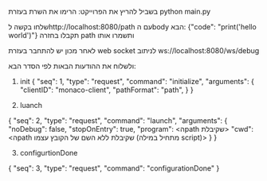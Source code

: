 בשביל להריץ את הפרוייקט:
הרימו את השרת בעזרת python main.py

שלחו בקשה לhttp://localhost:8080/path עם הbody הבא:
{"code": "print('hello world')"}
תקבלו בחזרה path ותשמרו אותו

לאחר מכון יש להתחבר בעזרת web socket לניתוב ws://localhost:8080/ws/debug

ולשלוח את ההודעות הבאות לפי הסדר הבא:
1. init
   {
   "seq": 1,
   "type": "request",
   "command": "initialize",
   "arguments": {
      "clientID": "monaco-client",
      "pathFormat": "path",
   }
   }

2. luanch
   
{
  "seq": 2,
  "type": "request",
  "command": "launch",
  "arguments": {
    "noDebug": false,
"stopOnEntry": true,
"program": <הpath שקיבלת>
    "cwd": <הpath שקיבלת ללא השם של הקובץ עצמו (מתחיל במילה script)>
  }
}

3. configurtionDone

{
  "seq": 3,
  "type": "request",
  "command": "configurationDone"
}

